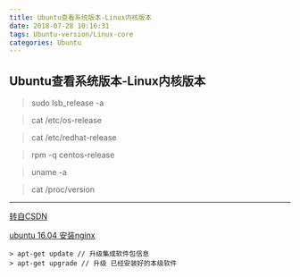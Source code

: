 ```yaml
---
title: Ubuntu查看系统版本-Linux内核版本
date: 2018-07-28 10:16:31
tags: Ubuntu-version/Linux-core
categories: Ubuntu
--- 
```

## Ubuntu查看系统版本-Linux内核版本

> sudo lsb_release -a

> cat /etc/os-release

> cat /etc/redhat-release

> rpm -q centos-release

> uname -a

> cat /proc/version


---
[转自CSDN](https://blog.csdn.net/haohaibo031113/article/details/70880864)

[ubuntu 16.04 安装nginx](https://www.baidu.com/s?wd=ubuntu%2016.04%20%E5%AE%89%E8%A3%85nginx&rsv_spt=1&rsv_iqid=0xe793a65000001553&issp=1&f=3&rsv_bp=1&rsv_idx=2&ie=utf-8&rqlang=cn&tn=98012088_4_dg&ch=1&rsv_enter=1&oq=linux%25E6%259F%25A5%25E7%259C%258Bubuntu%25E7%2589%2588%25E6%259C%25AC&rsv_t=34e0PL5TYi1wHhbecCDMqieWCC0vKelIGuYW2od1EexG3UzWpfxhsOZUSlHq896i5PxNjA&inputT=11285&rsv_pq=bb5b65e700002916&rsv_sug3=46&rsv_sug1=44&rsv_sug7=101&rsv_sug2=0&prefixsug=ubuntu%252016.04%2520%25E5%25AE%2589%25E8%25A3%2585&rsp=3&rsv_sug4=11985)

````
> apt-get update // 升级集成软件包信息
> apt-get upgrade // 升级 已经安装好的本级软件
````
